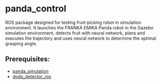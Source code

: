 # panda_control
ROS package designed for testing fruit-picking robot in simulation environment. It launches the FRANKA EMIKA Panda robot in the Gazebo simulation environment, detects fruit with neural network, plans and executes the trajectory and uses neural network to determine the optimal grasping angle.
## Prerequisites:
- [panda_simulation](https://github.com/erdalpekel/panda_simulation)
- [dodo_detector_ros](https://github.com/douglasrizzo/dodo_detector_ros)
